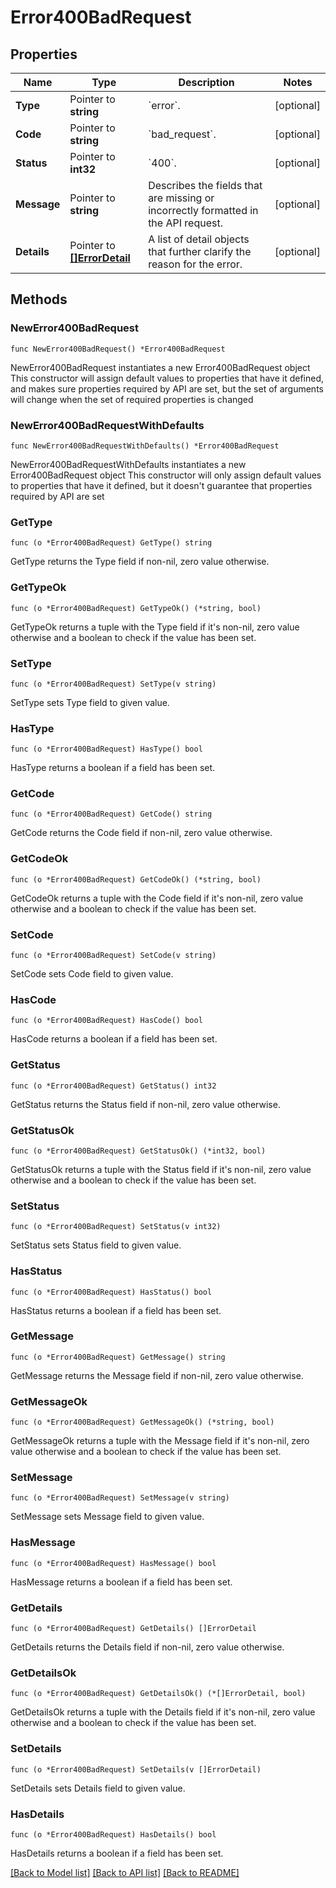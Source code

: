 # Error400BadRequest

## Properties

Name | Type | Description | Notes
------------ | ------------- | ------------- | -------------
**Type** | Pointer to **string** | &#x60;error&#x60;. | [optional] 
**Code** | Pointer to **string** | &#x60;bad_request&#x60;. | [optional] 
**Status** | Pointer to **int32** | &#x60;400&#x60;. | [optional] 
**Message** | Pointer to **string** | Describes the fields that are missing or incorrectly formatted in the API request. | [optional] 
**Details** | Pointer to [**[]ErrorDetail**](ErrorDetail.md) | A list of detail objects that further clarify the reason for the error. | [optional] 

## Methods

### NewError400BadRequest

`func NewError400BadRequest() *Error400BadRequest`

NewError400BadRequest instantiates a new Error400BadRequest object
This constructor will assign default values to properties that have it defined,
and makes sure properties required by API are set, but the set of arguments
will change when the set of required properties is changed

### NewError400BadRequestWithDefaults

`func NewError400BadRequestWithDefaults() *Error400BadRequest`

NewError400BadRequestWithDefaults instantiates a new Error400BadRequest object
This constructor will only assign default values to properties that have it defined,
but it doesn't guarantee that properties required by API are set

### GetType

`func (o *Error400BadRequest) GetType() string`

GetType returns the Type field if non-nil, zero value otherwise.

### GetTypeOk

`func (o *Error400BadRequest) GetTypeOk() (*string, bool)`

GetTypeOk returns a tuple with the Type field if it's non-nil, zero value otherwise
and a boolean to check if the value has been set.

### SetType

`func (o *Error400BadRequest) SetType(v string)`

SetType sets Type field to given value.

### HasType

`func (o *Error400BadRequest) HasType() bool`

HasType returns a boolean if a field has been set.

### GetCode

`func (o *Error400BadRequest) GetCode() string`

GetCode returns the Code field if non-nil, zero value otherwise.

### GetCodeOk

`func (o *Error400BadRequest) GetCodeOk() (*string, bool)`

GetCodeOk returns a tuple with the Code field if it's non-nil, zero value otherwise
and a boolean to check if the value has been set.

### SetCode

`func (o *Error400BadRequest) SetCode(v string)`

SetCode sets Code field to given value.

### HasCode

`func (o *Error400BadRequest) HasCode() bool`

HasCode returns a boolean if a field has been set.

### GetStatus

`func (o *Error400BadRequest) GetStatus() int32`

GetStatus returns the Status field if non-nil, zero value otherwise.

### GetStatusOk

`func (o *Error400BadRequest) GetStatusOk() (*int32, bool)`

GetStatusOk returns a tuple with the Status field if it's non-nil, zero value otherwise
and a boolean to check if the value has been set.

### SetStatus

`func (o *Error400BadRequest) SetStatus(v int32)`

SetStatus sets Status field to given value.

### HasStatus

`func (o *Error400BadRequest) HasStatus() bool`

HasStatus returns a boolean if a field has been set.

### GetMessage

`func (o *Error400BadRequest) GetMessage() string`

GetMessage returns the Message field if non-nil, zero value otherwise.

### GetMessageOk

`func (o *Error400BadRequest) GetMessageOk() (*string, bool)`

GetMessageOk returns a tuple with the Message field if it's non-nil, zero value otherwise
and a boolean to check if the value has been set.

### SetMessage

`func (o *Error400BadRequest) SetMessage(v string)`

SetMessage sets Message field to given value.

### HasMessage

`func (o *Error400BadRequest) HasMessage() bool`

HasMessage returns a boolean if a field has been set.

### GetDetails

`func (o *Error400BadRequest) GetDetails() []ErrorDetail`

GetDetails returns the Details field if non-nil, zero value otherwise.

### GetDetailsOk

`func (o *Error400BadRequest) GetDetailsOk() (*[]ErrorDetail, bool)`

GetDetailsOk returns a tuple with the Details field if it's non-nil, zero value otherwise
and a boolean to check if the value has been set.

### SetDetails

`func (o *Error400BadRequest) SetDetails(v []ErrorDetail)`

SetDetails sets Details field to given value.

### HasDetails

`func (o *Error400BadRequest) HasDetails() bool`

HasDetails returns a boolean if a field has been set.


[[Back to Model list]](../README.md#documentation-for-models) [[Back to API list]](../README.md#documentation-for-api-endpoints) [[Back to README]](../README.md)


